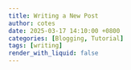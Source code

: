 ```yaml
---
title: Writing a New Post
author: cotes
date: 2025-03-17 14:10:00 +0800
categories: [Blogging, Tutorial]
tags: [writing]
render_with_liquid: false
---
```


